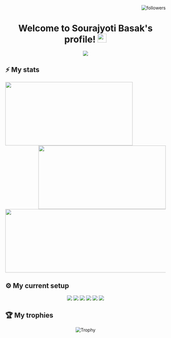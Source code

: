 <p align="right">
<img alt="followers" title="Follow me on Github" src="https://custom-icon-badges.herokuapp.com/github/followers/wizard-28?color=236ad3&labelColor=1155ba&style=for-the-badge&logo=person-add&label=Follow&logoColor=white"/>
</p>

<!-- Heading -->
<h1 align="center">
  Welcome to Sourajyoti Basak's profile!
  <img src="https://media.giphy.com/media/hvRJCLFzcasrR4ia7z/giphy.gif" width="28">
</h1>

<!-- Typing SVG -->
<p align="center">
  <a href="https://git.io/typing-svg"><img src="https://readme-typing-svg.herokuapp.com?font=Fira+Code&color=FE428E&size=22&center=true&vCenter=true&width=500&height=45&lines=Also+known+as+wizard-28;15+years+old+software+developer;GNU%2FLinux+%26+Free+Software+enthusiast;Nice+to+meet+you!"></a>
</p>

## ⚡ My stats
<p align="center">
  <img align="left" width="400rem" height="200rem" src="https://github-readme-stats.vercel.app/api?username=wizard-28&hide_border=true&theme=radical"/>
  <img align="right" width="400rem" height="200rem" src="https://github-readme-streak-stats.herokuapp.com/?user=wizard-28&hide_border=true&theme=radical"/>
  <img align="center" width="600rem" height="200rem" src="https://github-readme-stats.vercel.app/api/top-langs/?username=wizard-28&layout=compact&card_width=600rem&hide_border=true&theme=radical"/>
</p>

## ⚙️ My current setup
<p align="center">
  <img src="https://img.shields.io/badge/OS-Pop!__OS-informational?&style=for-the-badge&color=46b3c1"/>
  <img src="https://img.shields.io/badge/WM-SWAY-%23afa137?style=for-the-badge"/>
  <img src="https://img.shields.io/badge/TERM-ALACRITTY-%23e42f00?style=for-the-badge"/>
  <img src="https://img.shields.io/badge/EDITOR-NEOVIM-%2359933d?style=for-the-badge"/>
  <img src="https://img.shields.io/badge/BROWSER-FIREFOX-%23f47a03?style=for-the-badge"/>
  <img src="https://img.shields.io/badge/SHELL-FISH-%234a9bc8?style=for-the-badge"/>
</p>

## 🏆 My trophies
<p align="center">
  <img src="https://github-profile-trophy.vercel.app/?username=narutoxy&theme=radical&margin-w=15&margin-h=15&column=7" alt="Trophy" />
</p>

